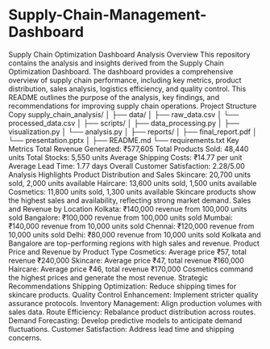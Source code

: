 # Supply-Chain-Management-Dashboard
Supply Chain Optimization Dashboard Analysis
Overview
This repository contains the analysis and insights derived from the Supply Chain Optimization Dashboard. The dashboard provides a comprehensive overview of supply chain performance, including key metrics, product distribution, sales analysis, logistics efficiency, and quality control. This README outlines the purpose of the analysis, key findings, and recommendations for improving supply chain operations.
Project Structure
Copy
supply_chain_analysis/
│
├── data/
│   ├── raw_data.csv
│   └── processed_data.csv
│
├── scripts/
│   ├── data_processing.py
│   ├── visualization.py
│   └── analysis.py
│
├── reports/
│   ├── final_report.pdf
│   └── presentation.pptx
│
├── README.md
└── requirements.txt
Key Metrics
Total Revenue Generated: ₹577,605
Total Products Sold: 48,440 units
Total Stocks: 5,550 units
Average Shipping Costs: ₹14.77 per unit
Average Lead Time: 1.77 days
Overall Customer Satisfaction: 2.28/5.00
Analysis Highlights
Product Distribution and Sales
Skincare: 20,700 units sold, 2,000 units available
Haircare: 13,600 units sold, 1,500 units available
Cosmetics: 11,800 units sold, 1,300 units available
Skincare products show the highest sales and availability, reflecting strong market demand.
Sales and Revenue by Location
Kolkata: ₹140,000 revenue from 100,000 units sold
Bangalore: ₹100,000 revenue from 100,000 units sold
Mumbai: ₹140,000 revenue from 10,000 units sold
Chennai: ₹120,000 revenue from 10,000 units sold
Delhi: ₹80,000 revenue from 10,000 units sold
Kolkata and Bangalore are top-performing regions with high sales and revenue.
Product Price and Revenue by Product Type
Cosmetics: Average price ₹57, total revenue ₹240,000
Skincare: Average price ₹47, total revenue ₹160,000
Haircare: Average price ₹46, total revenue ₹170,000
Cosmetics command the highest prices and generate the most revenue.
Strategic Recommendations
Shipping Optimization: Reduce shipping times for skincare products.
Quality Control Enhancement: Implement stricter quality assurance protocols.
Inventory Management: Align production volumes with sales data.
Route Efficiency: Rebalance product distribution across routes.
Demand Forecasting: Develop predictive models to anticipate demand fluctuations.
Customer Satisfaction: Address lead time and shipping concerns.
